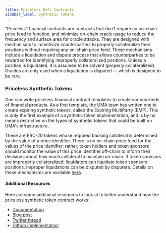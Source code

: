 ```yaml
---
title: Priceless DeFi Contracts
sidebar_label: Synthetic Tokens
---
```


“Priceless” financial contracts are contracts that don’t require an on-chain price feed to function, and minimize on-chain oracle usage to reduce the frequency and surface area for oracle attacks.
They are designed with mechanisms to incentivize counterparties to properly collateralize their positions without requiring any on-chain price feed.
These mechanisms include a liquidation and dispute process that allows counterparties to be rewarded for identifying improperly collateralized positions.
Unless a position is liquidated, it is assumed to be solvent (properly collateralized).
Oracles are only used when a liquidation is disputed — which is designed to be rare.

### Priceless Synthetic Tokens

One can write priceless financial contract templates to create various kinds of financial products.
As a first template, the UMA team has written one to create expiring synthetic tokens, called the Expiring MultiParty (EMP). This is only the first example of a synthetic token implementation, and is by no means restrictive on the types of synthetic tokens that could be built on UMA's infrastructure.

These are ERC-20 tokens whose required backing collateral is determined by the value of a price identifier.
There is no on-chain price feed for the values of the price identifier; rather, token holders and token sponsors should monitor the value of this price identifier off-chain to inform their decisions about how much collateral to maintain on-chain.
If token sponsors are improperly collateralized, liquidators can liquidate token sponsors’ positions.
Improper liquidations can be disputed by disputers. Details on these mechanisms are available [here](synthetic-tokens/explainer.md).

#### Additional Resources

Here are some additional resources to look at to better understand how the priceless synthetic token contract works:

- [Documentation](synthetic-tokens/explainer.md)
- [Blog post](https://medium.com/uma-project/priceless-synthetic-tokens-f28e6452c18b)
- [Twitter thread](https://twitter.com/UMAprotocol/status/1242891550872535042?s=20)
- [Github implementation](https://github.com/UMAprotocol/protocol/tree/master/packages/core/contracts/financial-templates)